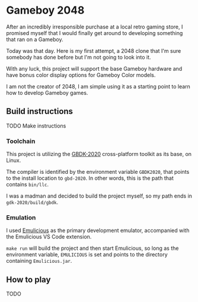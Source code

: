 # Gameboy 2048

After an incredibly irresponsible purchase at a local retro gaming store, I
promised myself that I would finally get around to developing something that
ran on a Gameboy.

Today was that day. Here is my first attempt, a 2048 clone that I'm sure
somebody has done before but I'm not going to look into it.

With any luck, this project will support the base Gameboy hardware and have
bonus color display options for Gameboy Color models.

I am not the creator of 2048, I am simple using it as a starting point to
learn how to develop Gameboy games.

## Build instructions
TODO Make instructions

### Toolchain
This project is utilizing the [GBDK-2020](https://github.com/gbdk-2020/gbdk-2020)
cross-platform toolkit as its base, on Linux.

The compiler is identified by the environment variable `GBDK2020`, that
points to the install location to `gbd-2020`. In other words, this is the path
that contains `bin/llc`.

I was a madman and decided to build the project myself, so my path ends in
`gdk-2020/build/gbdk`.

### Emulation
I used [Emulicious](https://emulicious.net/) as the primary development 
emulator, accompanied with the Emulicious VS Code extension.

`make run` will build the project and then start Emulicious, so long as the 
environment variable, `EMULICIOUS` is set and points to the directory
containing `Emulicious.jar`.


## How to play
TODO